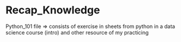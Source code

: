 # Recap_Knowledge
Python_101 file => consists of exercise in sheets from python in a data science course (intro) and other resource of my practicing
